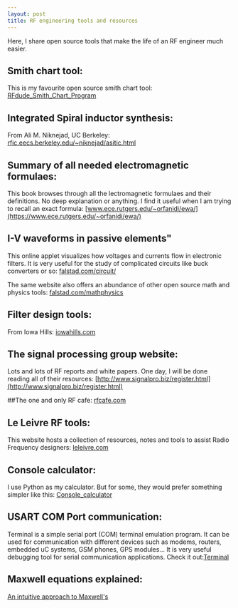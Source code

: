 ```yaml
---
layout: post
title: RF engineering tools and resources
---
```


Here, I share open source tools that make the life of an RF engineer much easier.

## Smith chart tool:
This is my favourite open source smith chart tool: [RFdude_Smith_Chart_Program](http://tools.rfdude.com/RFdude_Smith_Chart_Program/RFdude_smith_chart_program.html)

## Integrated Spiral inductor synthesis:
From Ali M. Niknejad, UC Berkeley: [rfic.eecs.berkeley.edu/~niknejad/asitic.html](http://rfic.eecs.berkeley.edu/~niknejad/asitic.html)

## Summary of all needed electromagnetic formulaes:
This book browses through all the lectromagnetic formulaes and their definitions. No deep explanation or anything. I find it useful when I am trying to recall an exact formula: [www.ece.rutgers.edu/~orfanidi/ewa/](https://www.ece.rutgers.edu/~orfanidi/ewa/)

## I-V waveforms in passive elements"
This online applet visualizes how voltages and currents flow in electronic filters. It is very useful for the study of complicated circuits like buck converters or so:  [falstad.com/circuit/](http://www.falstad.com/circuit/)

The same website also offers an abundance of other open source math and physics tools: [falstad.com/mathphysics](http://www.falstad.com/mathphysics.html)

## Filter design tools:
From Iowa Hills: [iowahills.com](http://iowahills.com/Index.html)

## The signal processing group website:
Lots and lots of RF reports and white papers. One day, I will be done reading all of their resources: [http://www.signalpro.biz/register.html](http://www.signalpro.biz/register.html)

##The one and only RF cafe:
[rfcafe.com](http://www.rfcafe.com/index.htm)

## Le Leivre RF tools:
This website hosts a collection of resources, notes and tools to assist Radio Frequency designers: [leleivre.com](https://leleivre.com/index.html)

## Console calculator:
I use Python as my calculator. But for some, they would prefer something simpler like this: [Console_calculator](http://www.zoesoft.com/console-calculator/)

## USART COM Port communication:
Terminal is a simple serial port (COM) terminal emulation program. It can be used for communication with different devices such as modems, routers, embedded uC systems, GSM phones, GPS modules... It is very useful debugging tool for serial communication applications. Check it out:[Terminal](https://sites.google.com/site/terminalbpp/)

## Maxwell equations explained:
[An intuitive approach to Maxwell's](http://www.maxwells-equations.com/)
